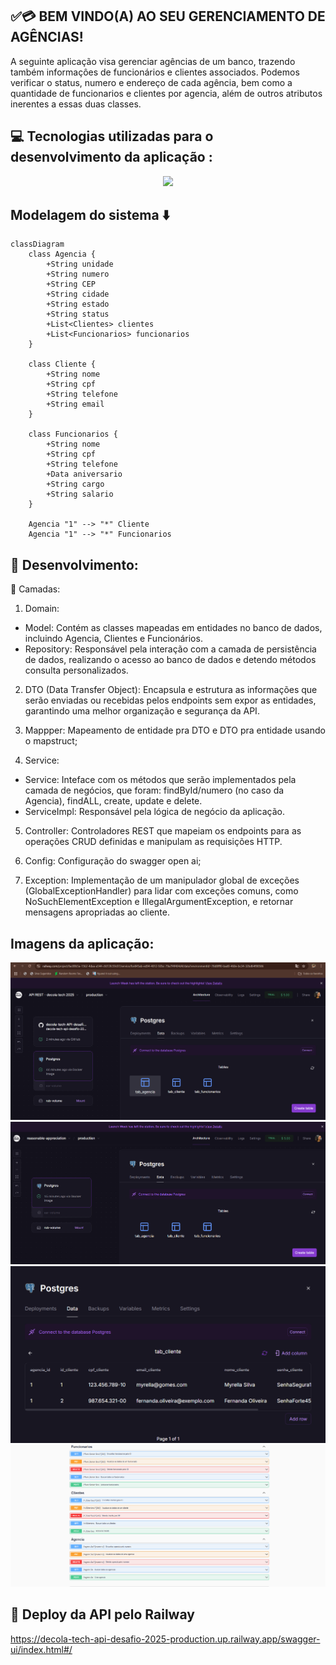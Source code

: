 ## ✅💳 BEM VINDO(A) AO SEU GERENCIAMENTO DE AGÊNCIAS!
A seguinte aplicação visa gerenciar agências de um banco, trazendo também informaçôes de funcionários e clientes associados. Podemos verificar o status, numero e endereço de cada agência, bem como a quantidade de funcionarios e clientes por agencia, além de outros atributos inerentes a essas duas classes.

## 💻 Tecnologias utilizadas para o desenvolvimento da aplicação :

 <p align="center">
  <a href="https://skillicons.dev">
    <img src="https://skillicons.dev/icons?i=java,spring,postgresql,maven,railway" />
  </a>
</p>

## Modelagem do sistema ⬇️
  
```mermaid
classDiagram
    class Agencia {
        +String unidade
        +String numero
        +String CEP
        +String cidade
        +String estado
        +String status
        +List<Clientes> clientes
        +List<Funcionarios> funcionarios
    }

    class Cliente {
        +String nome
        +String cpf
        +String telefone
        +String email
    }

    class Funcionarios {
        +String nome
        +String cpf
        +String telefone
        +Data aniversario
        +String cargo
        +String salario
    }

    Agencia "1" --> "*" Cliente
    Agencia "1" --> "*" Funcionarios
```
## 📱 Desenvolvimento:
📄 Camadas:
   
1. Domain:
 - Model: Contém as classes mapeadas em entidades no banco de dados, incluindo Agencia, Clientes e Funcionários.
 - Repository: Responsável pela interação com a camada de persistência de dados, realizando o acesso ao banco de dados e detendo métodos consulta personalizados.
   
2. DTO (Data Transfer Object): Encapsula e estrutura as informações que serão enviadas ou recebidas pelos endpoints sem expor as entidades, garantindo uma melhor organização e segurança da API.
   
4. Mappper: Mapeamento de entidade pra DTO e DTO pra entidade usando o mapstruct;
   
6. Service:
 - Service: Inteface com os métodos que serão implementados pela camada de negócios, que foram: findById/numero (no caso da Agencia), findALL, create, update e delete.
 - ServiceImpl: Responsável pela lógica de negócio da aplicação.
     
5. Controller: Controladores REST que mapeiam os endpoints para as operações CRUD definidas e manipulam as requisições HTTP.
   
7. Config: Configuração do swagger open ai;
   
9. Exception: Implementação de um manipulador global de exceções (GlobalExceptionHandler) para lidar com exceções comuns, como NoSuchElementException e IllegalArgumentException, e retornar mensagens apropriadas ao cliente.

## Imagens da aplicação:
 <img src="https://github.com/Myrella-Goms/decola-tech-API-desafio-2025/blob/master/imagens/Captura%20de%20tela%202025-03-23%20152909.png">
 <img src="https://github.com/Myrella-Goms/decola-tech-API-desafio-2025/blob/master/imagens/Captura%20de%20tela%202025-03-23%20150055.png">
 <img src="https://github.com/Myrella-Goms/decola-tech-API-desafio-2025/blob/master/imagens/Captura%20de%20tela%202025-03-23%20150047.png">
 <img src="https://github.com/Myrella-Goms/decola-tech-API-desafio-2025/blob/master/imagens/Captura%20de%20tela%202025-03-23%20150115.png">

 ## 🚀 Deploy da API pelo Railway
https://decola-tech-api-desafio-2025-production.up.railway.app/swagger-ui/index.html#/
